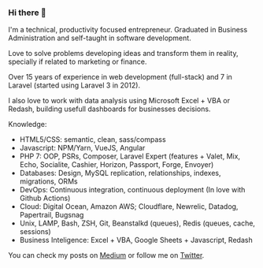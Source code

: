 ### Hi there 👋

I'm a technical, productivity focused entrepreneur. Graduated in Business Administration and self-taught in software development. 

Love to solve problems developing ideas and transform them in reality, specially if related to marketing or finance. 

Over 15 years of experience in web development (full-stack) and 7 in Laravel (started using Laravel 3 in 2012).

I also love to work with data analysis using Microsoft Excel + VBA or Redash, building usefull dashboards for businesses decisions.

Knowledge:

* HTML5/CSS: semantic, clean, sass/compass
* Javascript: NPM/Yarn, VueJS, Angular
* PHP 7: OOP, PSRs, Composer, Laravel Expert (features + Valet, Mix, Echo, Socialite, Cashier, Horizon, Passport, Forge, Envoyer)
* Databases: Design, MySQL replication, relationships, indexes, migrations, ORMs
* DevOps: Continuous integration, continuous deployment (In love with Github Actions)
* Cloud: Digital Ocean, Amazon AWS; Cloudflare, Newrelic, Datadog, Papertrail, Bugsnag
* Unix, LAMP, Bash, ZSH, Git, Beanstalkd (queues), Redis (queues, cache, sessions)
* Business Inteligence: Excel + VBA, Google Sheets + Javascript, Redash

You can check my posts on [Medium](https://medium.com/@gabrielmkoerich) or follow me on [Twitter](https://twitter.com/gabrielmkoerich).

